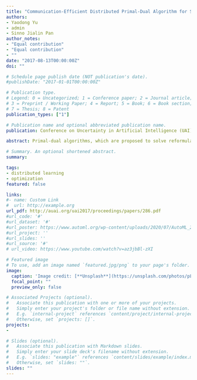 ```yaml
---
title: "Communication-Efficient Distributed Primal-Dual Algorithm for Saddle Point Problems"
authors:
- Yaodong Yu
- admin
- Sinno Jialin Pan
author_notes:
- "Equal contribution"
- "Equal contribution"
- ""
date: "2017-08-13T00:00:00Z"
doi: ""

# Schedule page publish date (NOT publication's date).
#publishDate: "2017-01-01T00:00:00Z"

# Publication type.
# Legend: 0 = Uncategorized; 1 = Conference paper; 2 = Journal article;
# 3 = Preprint / Working Paper; 4 = Report; 5 = Book; 6 = Book section;
# 7 = Thesis; 8 = Patent
publication_types: ["1"]

# Publication name and optional abbreviated publication name.
publication: Conference on Uncertainty in Artificial Intelligence (UAI)

abstract: Primal-dual algorithms, which are proposed to solve reformulated convex-concave saddle point problems, have been proven to be effective for solving a generic class of convex optimization problems, especially when the problems are ill-conditioned. However, the saddle point problem still lacks a distributed optimization framework where primal-dual algorithms can be employed. In this paper, we propose a novel communication-efficient distributed optimization framework to solve the convex-concave saddle point problem based on primal-dual methods. We carefully design local subproblems and a central problem such that our proposed distributed optimization framework is communication-efficient. We provide a convergence analysis of our proposed algorithm, and extend it to address non-smooth and non-strongly convex loss functions. We conduct extensive experiments on several real-world datasets to demonstrate competitive performance of the proposed method, especially on ill-conditioned problems.

# Summary. An optional shortened abstract.
summary:

tags:
- distributed learning
- optimization
featured: false

links:
#- name: Custom Link
#  url: http://example.org
url_pdf: http://auai.org/uai2017/proceedings/papers/286.pdf
#url_code: '#'
#url_dataset: '#'
#url_poster: https://www.automl.org/wp-content/uploads/2020/07/AutoML_2020_paper_54_poster.pdf
#url_project: ''
#url_slides: ''
#url_source: '#'
# url_video: https://www.youtube.com/watch?v=az3jbBl-zXI

# Featured image
# To use, add an image named `featured.jpg/png` to your page's folder.
image:
  caption: 'Image credit: [**Unsplash**](https://unsplash.com/photos/pLCdAaMFLTE)'
  focal_point: ""
  preview_only: false

# Associated Projects (optional).
#   Associate this publication with one or more of your projects.
#   Simply enter your project's folder or file name without extension.
#   E.g. `internal-project` references `content/project/internal-project/index.md`.
#   Otherwise, set `projects: []`.
projects:
- 

# Slides (optional).
#   Associate this publication with Markdown slides.
#   Simply enter your slide deck's filename without extension.
#   E.g. `slides: "example"` references `content/slides/example/index.md`.
#   Otherwise, set `slides: ""`.
slides: ""
---
```

